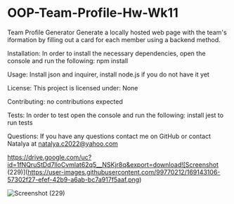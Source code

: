 # OOP-Team-Profile-Hw-Wk11

Team Profile Generator
 Generate a locally hosted web page with the team's iformation by filling out a card for each member using a backend method.


Installation:
In order to install the necessary dependencies, open the console and run the following: npm install

Usage:
Install json and inquirer, install node.js if you do not have it yet

License:
This project is licensed under: None

Contributing:
no contributions expected

Tests:
In order to test open the console and run the following: install jest to run tests

Questions:
If you have any questions contact me on GitHub or contact Natalya at natalya.c2022@yahoo.com


https://drive.google.com/uc?id=1fNQruStDd7lloCvmlat62q5__NSKjr8q&export=download![Screenshot (229)](https://user-images.githubusercontent.com/99770212/169143106-57302f27-efef-42b9-a6ab-bc7a917f5aaf.png)


![Screenshot (229)](https://user-images.githubusercontent.com/99770212/169143196-b535d533-5c6c-48b7-b251-2c352c0c6394.png)


